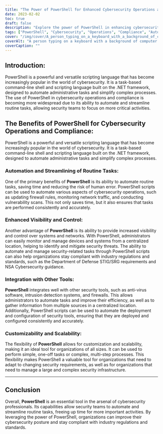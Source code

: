 ```yaml
---
title: "The Power of PowerShell for Enhanced Cybersecurity Operations and Compliance"
date: 2023-02-02
toc: true
draft: false
description: "Explore the power of PowerShell in enhancing cybersecurity operations and achieving compliance with industry standards through automation and streamlined processes."
tags: ["PowerShell", "Cybersecurity", "Operations", "Compliance", "Automation", "STIG/SRG Requirements", "NSACyber Guidance", "Windows Systems", "Blue-Team Defense", "Scripts", "Tools", "C Sharp projects"]
cover: "/img/cover/A_person_typing_on_a_keyboard_with_a_background_of_computer.png"
coverAlt: "A person typing on a keyboard with a background of computer servers and network cables, representing the use of PowerShell for cybersecurity operations and compliance."
coverCaption: ""
---
```


## Introduction:

PowerShell is a powerful and versatile scripting language that has become increasingly popular in the world of cybersecurity. It is a task-based command-line shell and scripting language built on the .NET framework, designed to automate administrative tasks and simplify complex processes. The use of PowerShell in cybersecurity operations and compliance is becoming more widespread due to its ability to automate and streamline routine tasks, allowing security teams to focus on more critical activities.

## The Benefits of PowerShell for Cybersecurity Operations and Compliance:

PowerShell is a powerful and versatile scripting language that has become increasingly popular in the world of cybersecurity. It is a task-based command-line shell and scripting language built on the .NET framework, designed to automate administrative tasks and simplify complex processes. 

### Automation and Streamlining of Routine Tasks:

One of the primary benefits of **PowerShell** is its ability to automate routine tasks, saving time and reducing the risk of human error. PowerShell scripts can be used to automate various aspects of cybersecurity operations, such as updating firewall rules, monitoring network traffic, and conducting vulnerability scans. This not only saves time, but it also ensures that tasks are performed consistently and accurately.

### Enhanced Visibility and Control:

Another advantage of **PowerShell** is its ability to provide increased visibility and control over systems and networks. With PowerShell, administrators can easily monitor and manage devices and systems from a centralized location, helping to identify and mitigate security threats. The ability to automate and manage security-related tasks through PowerShell scripts can also help organizations stay compliant with industry regulations and standards, such as the Department of Defense STIG/SRG requirements and NSA Cybersecurity guidance.

### Integration with Other Tools:

**PowerShell** integrates well with other security tools, such as anti-virus software, intrusion detection systems, and firewalls. This allows administrators to automate tasks and improve their efficiency, as well as to gather information from multiple sources in a centralized location. Additionally, PowerShell scripts can be used to automate the deployment and configuration of security tools, ensuring that they are deployed and configured consistently and accurately.

### Customizability and Scalability:

The flexibility of **PowerShell** allows for customization and scalability, making it an ideal tool for organizations of all sizes. It can be used to perform simple, one-off tasks or complex, multi-step processes. This flexibility makes PowerShell a valuable tool for organizations that need to adapt to changing security requirements, as well as for organizations that need to manage a large and complex security infrastructure.

________

## Conclusion

Overall, **PowerShell** is an essential tool in the arsenal of cybersecurity professionals. Its capabilities allow security teams to automate and streamline routine tasks, freeing up time for more important activities. By leveraging the power of PowerShell, organizations can improve their cybersecurity posture and stay compliant with industry regulations and standards.
